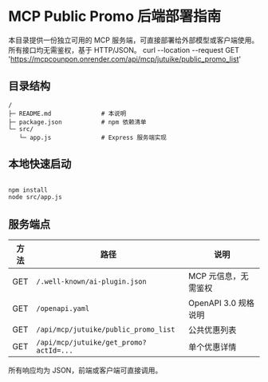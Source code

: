 # MCP Public Promo 后端部署指南

本目录提供一份独立可用的 MCP 服务端，可直接部署给外部模型或客户端使用。所有接口均无需鉴权，基于 HTTP/JSON。
curl --location --request GET 'https://mcpcounpon.onrender.com/api/mcp/jutuike/public_promo_list'

## 目录结构
```
/
├─ README.md              # 本说明
├─ package.json           # npm 依赖清单
└─ src/
   └─ app.js              # Express 服务端实现
```

## 本地快速启动
```bash

npm install
node src/app.js

```

## 服务端点
| 方法 | 路径 | 说明 |
| ---- | ---- | ---- |
| GET  | `/.well-known/ai-plugin.json` | MCP 元信息，无需鉴权 |
| GET  | `/openapi.yaml` | OpenAPI 3.0 规格说明 |
| GET  | `/api/mcp/jutuike/public_promo_list` | 公共优惠列表 |
| GET  | `/api/mcp/jutuike/get_promo?actId=...` | 单个优惠详情 |

所有响应均为 JSON，前端或客户端可直接调用。



